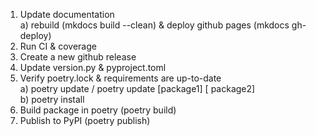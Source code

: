 1. Update documentation  
    a) rebuild (mkdocs build --clean) & deploy github pages (mkdocs gh-deploy)
2. Run CI & coverage
3. Create a new github release
4. Update version.py & pyproject.toml
5. Verify poetry.lock & requirements are up-to-date  
    a) poetry update / poetry update [package1] [ package2]  
    b) poetry install
6. Build package in poetry (poetry build)
7. Publish to PyPI (poetry publish)